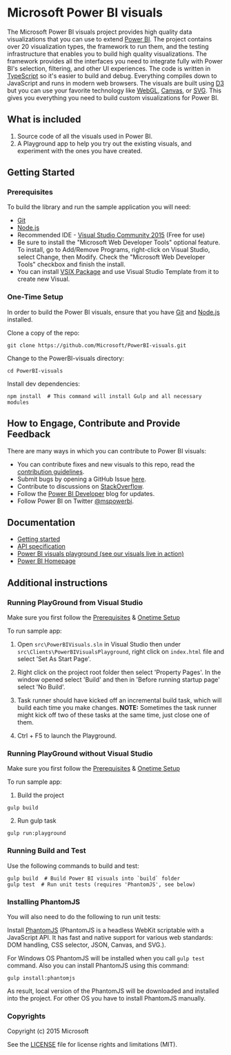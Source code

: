 # Microsoft Power BI visuals

The Microsoft Power BI visuals project provides high quality data visualizations that you can use to extend [Power BI](https://powerbi.microsoft.com/).  The project contains over 20 visualization types, the framework to run them, and the testing infrastructure that enables you to build high quality visualizations.  The framework provides all the interfaces you need to integrate fully with Power BI's selection, filtering, and other UI experiences.  The code is written in [TypeScript](http://www.typescriptlang.org/) so it's easier to build and debug. Everything compiles down to JavaScript and runs in modern web browsers.  The visuals are built using [D3](http://d3js.org/) but you can use your favorite technology like [WebGL](https://en.wikipedia.org/wiki/WebGL), [Canvas](https://en.wikipedia.org/wiki/Canvas_element), or [SVG](https://en.wikipedia.org/wiki/Scalable_Vector_Graphics). This gives you everything you need to build custom visualizations for Power BI.

## What is included

1. Source code of all the visuals used in Power BI.
2. A Playground app to help you try out the existing visuals, and experiment with the ones you have created.

## Getting Started

### Prerequisites

To build the library and run the sample application you will need:

- [Git](http://git-scm.com/book/en/v2/Getting-Started-Installing-Git#Installing-on-Windows)
- [Node.js](https://nodejs.org/download/)
- Recommended IDE - [Visual Studio Community 2015](https://www.visualstudio.com/vs-2015-product-editions) (Free for use)
 -  Be sure to install the "Microsoft Web Developer Tools" optional feature. To install, go to Add/Remove Programs, right-click on Visual Studio, select Change, then Modify. Check the "Microsoft Web Developer Tools" checkbox and finish the install. 
 -  You can install [VSIX Package](https://github.com/Microsoft/PowerBI-visuals/blob/master/tools/VSIXExtensions/VisualTemplate.vsix?raw=true) and use Visual Studio Template from it to create new Visual.

### One-Time Setup
In order to build the Power BI visuals, ensure that you have [Git](http://git-scm.com/book/en/v2/Getting-Started-Installing-Git#Installing-on-Windows) and [Node.js](http://nodejs.org/download/) installed.

Clone a copy of the repo:

```
git clone https://github.com/Microsoft/PowerBI-visuals.git
```

Change to the PowerBI-visuals directory:

```
cd PowerBI-visuals
```

Install dev dependencies:

```
npm install  # This command will install Gulp and all necessary modules
```

## How to Engage, Contribute and Provide Feedback

There are many ways in which you can contribute to Power BI visuals:
* You can contribute fixes and new visuals to this repo, read the [contribution guidelines](https://github.com/Microsoft/PowerBI-visuals/blob/master/CONTRIBUTING.md).
* Submit bugs by opening a GitHub Issue [here](https://github.com/Microsoft/PowerBI-visuals/issues).
* Contribute to discussions on [StackOverflow](http://stackoverflow.com/questions/tagged/powerbidev).
* Follow the [Power BI Developer](http://blogs.msdn.com/powerbidev) blog for updates.
* Follow Power BI on Twitter [@mspowerbi](http://twitter.com/mspowerbi).

## Documentation

*  [Getting started](https://github.com/Microsoft/PowerBI-visuals/wiki)
*  [API specification](http://microsoft.github.io/PowerBI-visuals/interfaces/powerbi.ivisual.html)
*  [Power BI visuals playground (see our visuals live in action)](http://microsoft.github.io/PowerBI-visuals/playground/index.html)
*  [Power BI Homepage](https://powerbi.microsoft.com/)

## Additional instructions

### Running PlayGround from Visual Studio

Make sure you first follow the [Prerequisites](https://github.com/Microsoft/PowerBI-visuals#prerequisites) & [Onetime Setup](https://github.com/Microsoft/PowerBI-visuals#one-time-setup)

To run sample app:

1. Open `src\PowerBIVisuals.sln` in Visual Studio then under `src\Clients\PowerBIVisualsPlayground`, right click on `index.html` file and select 'Set As Start Page'.

2. Right click on the project root folder then select 'Property Pages'. In the window opened select 'Build' and then in 'Before running startup page' select 'No Build'.

3. Task runner should have kicked off an incremental build task, which will build each time you make changes. **NOTE:** Sometimes the task runner might kick off two of these tasks at the same time, just close one of them.

4. Ctrl + F5 to launch the Playground.
 
### Running PlayGround without Visual Studio
 
Make sure you first follow the [Prerequisites](https://github.com/Microsoft/PowerBI-visuals#prerequisites) & [Onetime Setup](https://github.com/Microsoft/PowerBI-visuals#one-time-setup)
 
To run sample app:

1. Build the project

 ```
 gulp build
 ```
2. Run gulp task 

 ```
 gulp run:playground
 ``` 
 
### Running Build and Test

Use the following commands to build and test:
```
gulp build  # Build Power BI visuals into `build` folder
gulp test  # Run unit tests (requires 'PhantomJS', see below)
```

### Installing PhantomJS
You will also need to do the following to run unit tests:

Install [PhantomJS](http://phantomjs.org/) (PhantomJS is a headless WebKit scriptable with a JavaScript API. It has fast and native support for various web standards: DOM handling, CSS selector, JSON, Canvas, and SVG.).

For Windows OS PhantomJS will be installed when you call `gulp test` command. Also you can install PhantomJS using this command:

```
gulp install:phantomjs
```
As result, local version of the PhantomJS will be downloaded and installed into the project. For other OS you have to install PhantomJS manually.

### Copyrights

Copyright (c) 2015 Microsoft

See the [LICENSE](/LICENSE) file for license rights and limitations (MIT).
